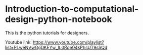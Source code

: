 # Introduction-to-computational-design-python-notebook

This is the python tutorials for designers.

Youtube link: https://www.youtube.com/playlist?list=PLweNVwGgDKEYw_lL0Roe04kPhsUT9sSQd

